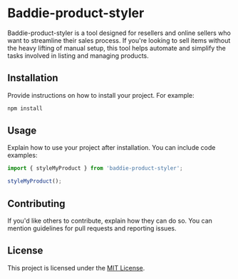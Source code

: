 # Baddie-product-styler

Baddie-product-styler is a tool designed for resellers and online sellers who want to streamline their sales process. If you're looking to sell items without the heavy lifting of manual setup, this tool helps automate and simplify the tasks involved in listing and managing products.

## Installation

Provide instructions on how to install your project. For example:

```bash
npm install
```

## Usage

Explain how to use your project after installation. You can include code examples:

```javascript
import { styleMyProduct } from 'baddie-product-styler';

styleMyProduct();
```

## Contributing

If you'd like others to contribute, explain how they can do so. You can mention guidelines for pull requests and reporting issues.

## License

This project is licensed under the [MIT License](LICENSE).
